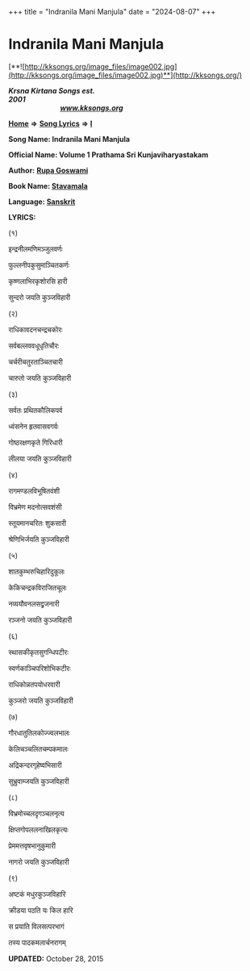 +++
title = "Indranila Mani Manjula"
date = "2024-08-07"
+++

# Indranila Mani Manjula
[**![http://kksongs.org/image_files/image002.jpg](http://kksongs.org/image_files/image002.jpg)**](http://kksongs.org/)

**_Krsna Kirtana Songs est. 2001_**                                                                                                                                                 **_www.kksongs.org_**

**[Home](http://kksongs.org/)** **⇒** **[Song Lyrics](http://kksongs.org/lyrics.html)** **⇒** **[I](http://kksongs.org/songs/song_i.html)**

**Song Name: Indranila Mani Manjula**

**Official Name: Volume 1 Prathama Sri Kunjaviharyastakam**

**Author:** [**Rupa Goswami**](http://kksongs.org/authors/list/rupa.html)

**Book Name: [Stavamala](http://kksongs.org/authors/literature/stavamala.html)**

**Language: [Sanskrit](http://kksongs.org/language/list/sanskrit.html)**

**LYRICS:**

(१)

इन्द्रनीलमणिमञ्जुलवर्णः

फुल्लनीपकुसुमाञ्चितकर्णः

कृष्णलाभिरकृशोरसि हारी

सुन्दरो जयति कुञ्जविहारी

(२)

राधिकावदनचन्द्रचकोरः

सर्वबल्लववधूधृतिचौरः

चर्चरीचतुरताञ्चितचारी

चारुतो जयति कुञ्जविहारी

(३)

सर्वतः प्रथितकौलिकपर्व

ध्वंसनेन हृतवासवगर्वः

गोष्ठरक्षणकृते गिरिधारी

लीलया जयति कुञ्जविहारी

(४)

रागमण्डलविभूषितवंशी

विभ्रमेण मदनोत्सवशंसी

स्तूयमानचरितः शुकसारी

श्रेणिभिर्जयति कुञ्जविहारी

(५)

शातकुम्भरुचिहारिदुकूलः

केकिचन्द्रकविराजितचूलः

नव्ययौवनलसद्व्रजनारी

रञ्जनो जयति कुञ्जविहारी

(६)

स्थासकीकृतसुगन्धिपटीरः

स्वर्णकाञ्चिपरिशोभिकटीरः

राधिकोन्नतपयोधरवारी

कुञ्जरो जयति कुञ्जविहारी

(७)

गौरधातुतिलकोज्ज्वलभालः

केलिचञ्चलितचम्पकमालः

अद्रिकन्दरगृहेष्वभिसारी

सुभ्रुवाम्जयति कुञ्जविहारी

(८)

विभ्रमोच्चलदृगञ्चलनृत्य

क्षिप्तगोपललनाखिलकृत्यः

प्रेममत्तवृषभानुकुमारी

नागरो जयति कुञ्जविहारी

(९)

अष्टकं मधुरकुञ्जविहारि

क्रीडया पठति यः किल हारि

स प्रयाति विलसत्परभागं

तस्य पादकमलार्चनरागम्

**UPDATED:** October 28, 2015